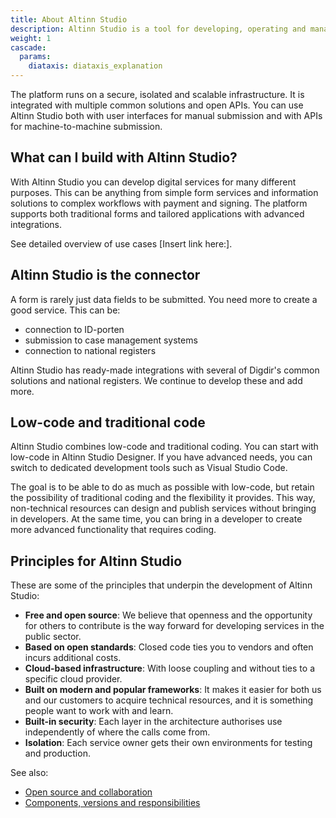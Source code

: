 ```yaml
---
title: About Altinn Studio
description: Altinn Studio is a tool for developing, operating and managing digital services for citizens and businesses.
weight: 1
cascade:
  params:
    diataxis: diataxis_explanation
---
```


The platform runs on a secure, isolated and scalable infrastructure. It is integrated with multiple common solutions and open APIs.
You can use Altinn Studio both with user interfaces for manual submission and with APIs for machine-to-machine submission.


## What can I build with Altinn Studio?
With Altinn Studio you can develop digital services for many different purposes. This can be anything from simple form services and information solutions to complex workflows with payment and signing. The platform supports both traditional forms and tailored applications with advanced integrations.

See detailed overview of use cases [Insert link here:].

## Altinn Studio is the connector
A form is rarely just data fields to be submitted. You need more to create a good service. This can be:
- connection to ID-porten
- submission to case management systems
- connection to national registers

Altinn Studio has ready-made integrations with several of Digdir's common solutions and national registers. We continue to develop these and add more.

## Low-code and traditional code
Altinn Studio combines low-code and traditional coding. You can start with low-code in Altinn Studio Designer. If you have advanced needs, you can switch to dedicated development tools such as Visual Studio Code.

The goal is to be able to do as much as possible with low-code, but retain the possibility of traditional coding and the flexibility it provides. This way, non-technical resources can design and publish services without bringing in developers. At the same time, you can bring in a developer to create more advanced functionality that requires coding.


## Principles for Altinn Studio
These are some of the principles that underpin the development of Altinn Studio:

- **Free and open source**: We believe that openness and the opportunity for others to contribute is the way forward for developing services in the public sector.
- **Based on open standards**: Closed code ties you to vendors and often incurs additional costs.
- **Cloud-based infrastructure**: With loose coupling and without ties to a specific cloud provider.
- **Built on modern and popular frameworks**: It makes it easier for both us and our customers to acquire technical resources, and it is something people want to work with and learn.
- **Built-in security**: Each layer in the architecture authorises use independently of where the calls come from.
- **Isolation**: Each service owner gets their own environments for testing and production.

See also:
- [Open source and collaboration](/en/altinn-studio/v10/this-is-as/get-to-know-as/open-source)
- [Components, versions and responsibilities](/en/altinn-studio/v10/this-is-as/get-to-know-as/governance)
